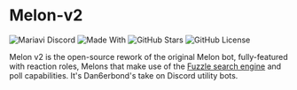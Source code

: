# Melon-v2

![Mariavi Discord](https://img.shields.io/discord/554773624784027658?color=7289da&label=Discord&logo=discord&style=flat-square)
![Made With](https://img.shields.io/badge/made_with-Python_3.7-blue?style=flat-square&logo=python)
![GitHub Stars](https://img.shields.io/github/stars/Dan6erbond/Melon-v2?style=flat-square)
![GitHub License](https://img.shields.io/github/license/Dan6erbond/Melon-v2?style=flat-square)


Melon v2 is the open-source rework of the original Melon bot, fully-featured with reaction roles, Melons that make use of the [Fuzzle search engine](https://github.com/Dan6erbond/Fuzzle) and poll capabilities. It's Dan6erbond's take on Discord utility bots.
